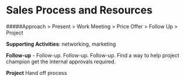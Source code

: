 # Sales Process and Resources

#####Approach > Present > Work Meeting > Price Offer > Follow Up > Project

**Supporting Activities**: networking, marketing




**Follow-up** - Follow-up. Follow-up. Follow-up. Find a way to help project champion get the internal approvals required.

**Project**  Hand off process
